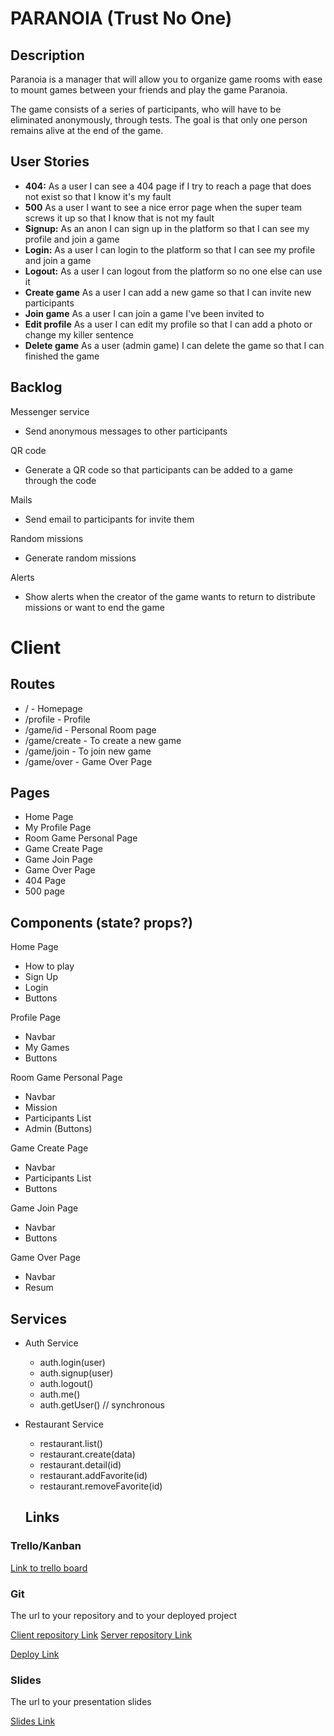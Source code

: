 # PARANOIA (Trust No One)

## Description

Paranoia is a manager that will allow you to organize game rooms with ease to mount games between your friends and play the game Paranoia.

The game consists of a series of participants, who will have to be eliminated anonymously, through tests. The goal is that only one person remains alive at the end of the game.

## User Stories

-  **404:** As a user I can see a 404 page if I try to reach a page that does not exist so that I know it's my fault
-  **500** As a user I want to see a nice error page when the super team screws it up so that I know that is not my fault
-  **Signup:** As an anon I can sign up in the platform so that I can see my profile and join a game
-  **Login:** As a user I can login to the platform so that I can see my profile and join a game
-  **Logout:** As a user I can logout from the platform so no one else can use it
-  **Create game** As a user I can add a new game so that I can invite new participants
-  **Join game** As a user I can join a game I've been invited to
-  **Edit profile** As a user I can edit my profile so that I can add a photo or change my killer sentence
-  **Delete game** As a user (admin game) I can delete the game so that I can finished the game

## Backlog

Messenger service
- Send anonymous messages to other participants

QR code
- Generate a QR code so that participants can be added to a game through the code

Mails
- Send email to participants for invite them

Random missions
- Generate random missions

Alerts
- Show alerts when the creator of the game wants to return to distribute missions or want to end the game

# Client

## Routes

- / - Homepage
- /profile - Profile
- /game/id - Personal Room page
- /game/create - To create a new game
- /game/join - To join new game
- /game/over - Game Over Page

## Pages

- Home Page 
- My Profile Page
- Room Game Personal Page
- Game Create Page
- Game Join Page
- Game Over Page 
- 404 Page
- 500 page 

## Components (state? props?)

Home Page
- How to play
- Sign Up
- Login
- Buttons
 
Profile Page
- Navbar
- My Games
- Buttons

Room Game Personal Page
- Navbar
- Mission
- Participants List
- Admin (Buttons)

Game Create Page
- Navbar
- Participants List
- Buttons

Game Join Page
- Navbar
- Buttons

Game Over Page 
- Navbar
- Resum

## Services

- Auth Service
  - auth.login(user)
  - auth.signup(user)
  - auth.logout()
  - auth.me()
  - auth.getUser() // synchronous
- Restaurant Service
  - restaurant.list()
  - restaurant.create(data)
  - restaurant.detail(id)
  - restaurant.addFavorite(id)
  - restaurant.removeFavorite(id)   

  ## Links

### Trello/Kanban

[Link to trello board](https://trello.com/b/s2J2Vdcr/proyecto-modulo-3) 

### Git

The url to your repository and to your deployed project

[Client repository Link](http://github.com)
[Server repository Link](http://github.com)

[Deploy Link](http://heroku.com)

### Slides

The url to your presentation slides

[Slides Link](http://slides.com)

